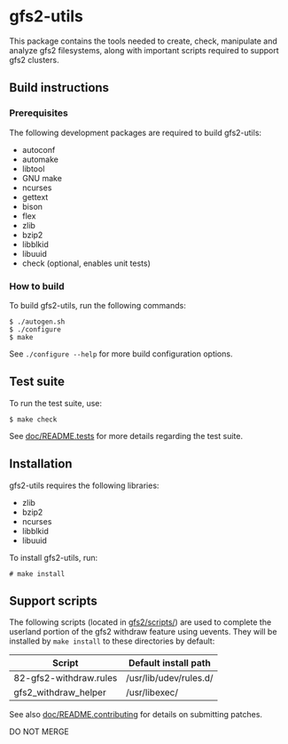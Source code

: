 # gfs2-utils

This package contains the tools needed to create, check, manipulate and analyze
gfs2 filesystems, along with important scripts required to support gfs2
clusters.

## Build instructions

### Prerequisites

The following development packages are required to build gfs2-utils:

* autoconf
* automake
* libtool
* GNU make
* ncurses
* gettext
* bison
* flex
* zlib
* bzip2
* libblkid
* libuuid
* check (optional, enables unit tests)

### How to build

To build gfs2-utils, run the following commands:

```
$ ./autogen.sh
$ ./configure
$ make
```

See `./configure --help` for more build configuration options.

## Test suite

To run the test suite, use:

```
$ make check
```

See [doc/README.tests](doc/README.tests) for more details regarding the test suite.

## Installation

gfs2-utils requires the following libraries:

* zlib
* bzip2
* ncurses
* libblkid
* libuuid

To install gfs2-utils, run:

```
# make install
```

## Support scripts

The following scripts (located in [gfs2/scripts/](gfs2/scripts)) are used to
complete the userland portion of the gfs2 withdraw feature using uevents. They
will be installed by `make install` to these directories by default:

Script                 | Default install path
---------------------- | ----------------------
82-gfs2-withdraw.rules | /usr/lib/udev/rules.d/
gfs2_withdraw_helper   | /usr/libexec/

See also [doc/README.contributing](doc/README.contributing) for details on
submitting patches.

DO NOT MERGE
